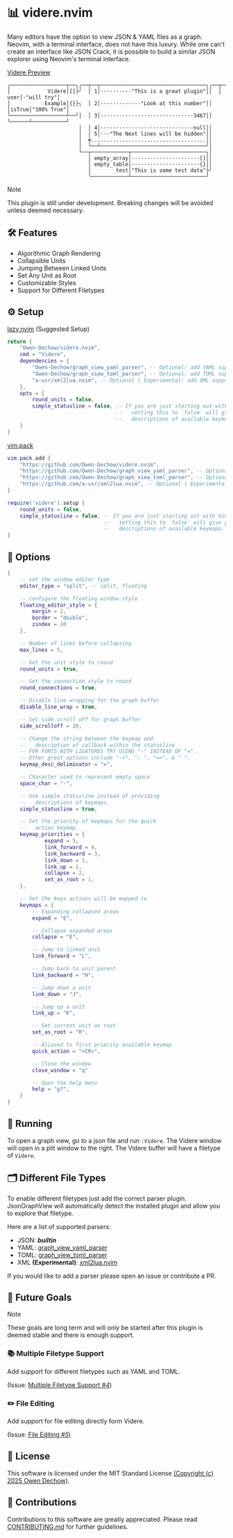 # 📊 videre.nvim

Many editors have the option to view JSON & YAML files as a graph. Neovim, with a
terminal interface, does not have this luxury. While one can't create an
interface like JSON Crack, it is possible to build a similar JSON explorer
using Neovim's terminal interface.

[Videre Preview](https://github.com/user-attachments/assets/eb09e14b-4243-4b27-9928-1c20fec5d337)

```
╭──────────────────┬──╮╭──┬──┬──────────────────────────────────╮╭──┬──────┬───────────╮
│            Videre│[]├╯  │ 1│··········"This is a great plugin"││  │  user│·"will try"│
│           Example│{}├╮  │ 2│·············"Look at this number"││  │isTrue│"100% True"│
╰──────────────────┴──╯│  │ 3│······························3467││  ╰──────┴───────────╯
                       │  │ 4│······························null││
                       │  │ 5│···"The Next lines will be hidden"││
                       │  ╪.....................................││
                       │  ╰──┴──────────────────────────────────╯│
                       ╰──┬────────────┬────────────────────────╮│
                          │ empty_array│······················[]││
                          │ empty_table│······················{}││
                          │        test│"This is some test data"├╯
                          ╰────────────┴────────────────────────╯
```

> [!NOTE]
> This plugin is still under development. Breaking changes will be avoided
> unless deemed necessary.

## 🛠️ Features

* Algorithmic Graph Rendering
* Collapsible Units
* Jumping Between Linked Units
* Set Any Unit as Root
* Customizable Styles
* Support for Different Filetypes

## ⚙️ Setup

[lazy.nvim](https://github.com/folke/lazy.nvim) (Suggested Setup)
```lua
return {
    "Owen-Dechow/videre.nvim",
    cmd = "Videre",
    dependencies = {
        "Owen-Dechow/graph_view_yaml_parser", -- Optional: add YAML support
        "Owen-Dechow/graph_view_toml_parser", -- Optional: add TOML support
        "a-usr/xml2lua.nvim", -- Optional | Experimental: add XML support
    },
    opts = {
        round_units = false,
        simple_statusline = false, -- If you are just starting out with Videre,
                                   --   setting this to `false` will give you
                                   --   descriptions of available keymaps.
    }
}
```

[vim.pack](https://neovim.io/doc/user/pack.html#_plugin-manager)

```lua
vim.pack.add {
    "https://github.com/Owen-Dechow/videre.nvim",
    "https://github.com/Owen-Dechow/graph_view_yaml_parser", -- Optional: add YAML support
    "https://github.com/Owen-Dechow/graph_view_toml_parser", -- Optional: add TOML support
    "https://github.com/a-usr/xml2lua.nvim", -- Optional | Experimental: add XML support
}

require('videre').setup {
    round_units = false,
    simple_statusline = false, -- If you are just starting out with Videre,
                               --   setting this to `false` will give you
                               --   descriptions of available keymaps.
}
```


## 🧩 Options
```lua
{
    -- set the window editor type
    editor_type = "split", -- split, floating

    -- configure the floating window style
    floating_editor_style = {
        margin = 2,
        border = "double",
        zindex = 10
    },

    -- Number of lines before collapsing
    max_lines = 5,

    -- Set the unit style to round
    round_units = true,

    -- Set the connection style to round
    round_connections = true,

    -- Disable line wrapping for the graph buffer
    disable_line_wrap = true,

    -- Set side scroll off for graph buffer
    side_scrolloff = 20,

    -- Change the string between the keymap and
    --   description of callback within the statusline
    -- FOR FONTS WITH LIGATURES TRY USING "꞊" INSTEAD OF "=". 
    -- Other great options include "->", ": ", "=>", & " ".
    keymap_desc_deliminator = "=",

    -- Character used to represent empty space
    space_char = "·",

    -- Use simple statusline instead of providing
    --   descriptions of keymaps.
    simple_statusline = true,   

    -- Set the priority of keymaps for the quick
    --   action keymap.
    keymap_priorities = {
            expand = 5,
            link_forward = 4,
            link_backward = 3,
            link_down = 1,
            link_up = 1,
            collapse = 2,
            set_as_root = 1,
    },

    -- Set the keys actions will be mapped to
    keymaps = {
        -- Expanding collapsed areas
        expand = "E",

        -- Collapse expanded areas
        collapse = "E",

        -- Jump to linked unit
        link_forward = "L",

        -- Jump back to unit parent
        link_backward = "H",

        -- Jump down a unit
        link_down = "J",

        -- Jump up a unit
        link_up = "K",

        -- Set current unit as root
        set_as_root = "R",

        -- Aliased to first priority available keymap
        quick_action = "<CR>",

        -- Close the window
        close_window = "q"

        -- Open the help menu
        help = "g?",
    }
}
```

## 🚀 Running

To open a graph view, go to a json file and run `:Videre`.
The Videre window will open in a plit window to the right.
The Videre buffer will have a filetype of `Videre`.

## 🗂️ Different File Types

To enable different filetypes just add the correct parser plugin.
JsonGraphView will automatically detect the installed plugin and
allow you to explore that filetype.

Here are a list of supported parsers:
* JSON: ***builtin***
* YAML: [graph_view_yaml_parser](https://github.com/Owen-Dechow/graph_view_yaml_parser)
* TOML: [graph_view_toml_parser](https://github.com/Owen-Dechow/graph_view_toml_parser)
* XML **(Experimental)**: [xml2lua.nvim](https://github.com/a-usr/xml2lua.nvim)

If you would like to add a parser please open an issue or contribute a PR.

## 🎯 Future Goals
> [!NOTE]
> These goals are long term and will only be started after this
> plugin is deemed stable and there is enough support.

### 📚 Multiple Filetype Support

Add support for different filetypes such as YAML and TOML.

(Issue: [Multiple Filetype Support *#4*](https://github.com/Owen-Dechow/nvim_json_graph_view/issues/4))

### ✏️ File Editing

Add support for file editing directly form Videre.

(Issue: [File Editing *#5*](https://github.com/Owen-Dechow/nvim_json_graph_view/issues/5))

## 📄 License

This software is licensed under the MIT Standard License
[(Copyright (c) 2025 Owen Dechow)](https://github.com/Owen-Dechow/nvim_json_graph_view/blob/main/LICENSE).

## 🤝 Contributions

Contributions to this software are greatly appreciated.
Please read [CONTRIBUTING.md](https://github.com/Owen-Dechow/nvim_json_graph_view/blob/main/CONTRIBUTING.md)
for further guidelines.
